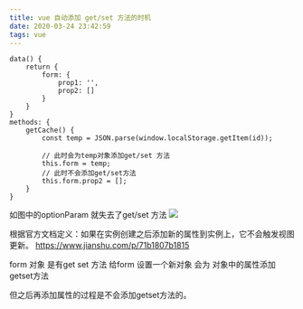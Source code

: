 ```yaml
---
title: vue 自动添加 get/set 方法的时机
date: 2020-03-24 23:42:59
tags: vue
---
```


```
data() {
    return {
        form: {
            prop1: '',
            prop2: []
        }
    }
}
methods: {
    getCache() {
        const temp = JSON.parse(window.localStorage.getItem(id));
        
        // 此时会为temp对象添加get/set 方法
        this.form = temp;
        // 此时不会添加get/set方法
        this.form.prop2 = [];
    }
}
```
如图中的optionParam 就失去了get/set 方法
![](http://zpengg.oss-cn-shenzhen.aliyuncs.com/img/5bc745aca58e64e71c7b16148068c620.png)

根据官方文档定义：如果在实例创建之后添加新的属性到实例上，它不会触发视图更新。
https://www.jianshu.com/p/71b1807b1815

form 对象 是有get set 方法 
给form 设置一个新对象 会为 对象中的属性添加getset方法

但之后再添加属性的过程是不会添加getset方法的。
